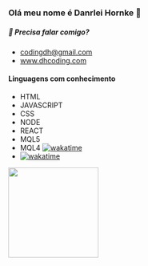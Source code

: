 ### Olá meu nome é Danrlei Hornke 👋

##### 🔭 Precisa falar comigo?
  * codingdh@gmail.com
  * www.dhcoding.com
#### Linguagens com conhecimento
   * HTML
   * JAVASCRIPT
   * CSS
   * NODE
   * REACT
   * MQL5
   * MQL4 [![wakatime](https://wakatime.com/badge/github/Danrlei-Hornke/backend.svg)](https://wakatime.com/badge/github/Danrlei-Hornke/backend)
   * [![wakatime](https://wakatime.com/badge/github/Danrlei-Hornke/MQL4.svg)](https://wakatime.com/badge/github/Danrlei-Hornke/MQL4)

<img height="180em" src="https://github-readme-stats.vercel.app/api?username=Danrlei-Hornke&show_icons=true&hide_border=true&&count_private=false&include_all_commits=true" />

<!--
**Danrlei-Hornke/Danrlei-Hornke** is a ✨ _special_ ✨ repository because its `README.md` (this file) appears on your GitHub profile.

Here are some ideas to get you started:

- 🔭 I’m currently working on ...
- 🌱 I’m currently learning ...
- 👯 I’m looking to collaborate on ...
- 🤔 I’m looking for help with ...
- 💬 Ask me about ...
- 📫 How to reach me: ...
- 😄 Pronouns: ...
- ⚡ Fun fact: ...
-->
